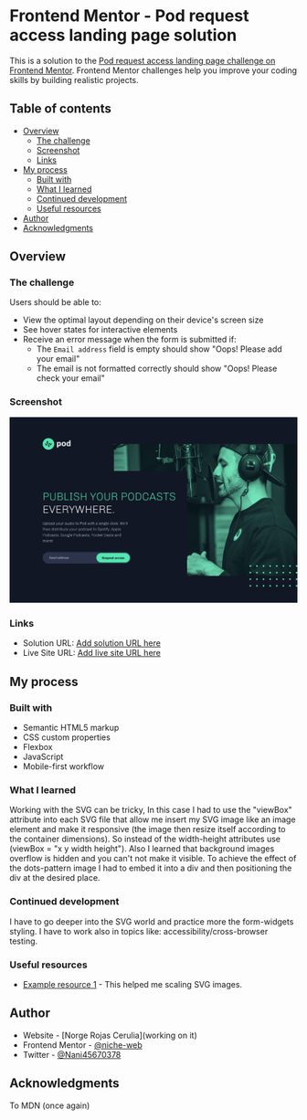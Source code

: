 # Frontend Mentor - Pod request access landing page solution

This is a solution to the [Pod request access landing page challenge on Frontend Mentor](https://www.frontendmentor.io/challenges/pod-request-access-landing-page-eyTmdkLSG). Frontend Mentor challenges help you improve your coding skills by building realistic projects.

## Table of contents

- [Overview](#overview)
  - [The challenge](#the-challenge)
  - [Screenshot](#screenshot)
  - [Links](#links)
- [My process](#my-process)
  - [Built with](#built-with)
  - [What I learned](#what-i-learned)
  - [Continued development](#continued-development)
  - [Useful resources](#useful-resources)
- [Author](#author)
- [Acknowledgments](#acknowledgments)

## Overview

### The challenge

Users should be able to:

- View the optimal layout depending on their device's screen size
- See hover states for interactive elements
- Receive an error message when the form is submitted if:
  - The `Email address` field is empty should show "Oops! Please add your email"
  - The email is not formatted correctly should show "Oops! Please check your email"

### Screenshot

![](./Screenshot.png)

### Links

- Solution URL: [Add solution URL here](https://your-solution-url.com)
- Live Site URL: [Add live site URL here](https://your-live-site-url.com)

## My process

### Built with

- Semantic HTML5 markup
- CSS custom properties
- Flexbox
- JavaScript
- Mobile-first workflow

### What I learned

Working with the SVG can be tricky, In this case I had to use the "viewBox" attribute into each SVG file that allow me insert my SVG image like an image element and make it responsive (the image then resize itself according to the container dimensions). So instead of the width-height attributes use (viewBox = "x y width height").
Also I learned that background images overflow is hidden and you can't not make it visible. To achieve the effect of the dots-pattern image I had to embed it into a div and then positioning the div at the desired place.

### Continued development

I have to go deeper into the SVG world and practice more the form-widgets styling. I have to work also in topics like: accessibility/cross-browser testing.

### Useful resources

- [Example resource 1](https://css-tricks.com/scale-svg/) - This helped me scaling SVG images.

## Author

- Website - [Norge Rojas Cerulia](working on it)
- Frontend Mentor - [@niche-web](https://www.frontendmentor.io/profile/niche-web)
- Twitter - [@Nani45670378](https://www.twitter.com/Nani45670378)

## Acknowledgments

To MDN (once again)
